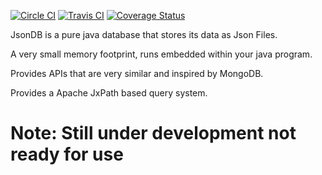 [![Circle CI](https://circleci.com/gh/FarooqKhan/jsondb.svg?style=shield&circle-token=ead22be4576932974f9fda267a4cc31d883f5927)](https://circleci.com/gh/FarooqKhan/jsondb)   [![Travis CI](https://travis-ci.org/FarooqKhan/jsondb.svg?branch=master)](https://travis-ci.org/FarooqKhan/jsondb)  [![Coverage Status](https://coveralls.io/repos/github/FarooqKhan/jsondb/badge.svg?branch=master)](https://coveralls.io/github/FarooqKhan/jsondb?branch=master)


JsonDB is a pure java database that stores its data as Json Files.

A very small memory footprint, runs embedded within your java program.

Provides APIs that are very similar and inspired by MongoDB.

Provides a Apache JxPath based query system.

# Note: Still under development not ready for use
